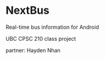NextBus
=======

Real-time bus information for Android

UBC CPSC 210 class project

partner: Hayden Nhan
